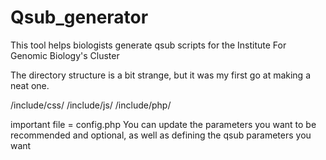 Qsub_generator
==============

This tool helps biologists generate qsub scripts for the Institute For Genomic Biology's Cluster

The directory structure is a bit strange, but it was my first go at making a neat one.

/include/css/
/include/js/
/include/php/

important file = config.php
You can update the parameters you want to be recommended and optional,
as well as defining the qsub parameters you want
